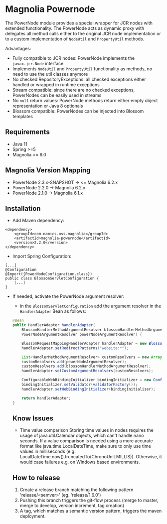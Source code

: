 # Magnolia Powernode
The PowerNode module provides a special wrapper for JCR nodes with
extended functionality. The PowerNode acts as dynamic proxy with delegates
all method calls either to the original JCR node implementation or to a 
custom implementation of `NodeUtil` and `PropertyUtil` methods.

Advantages:
* Fully compatible to JCR nodes: PowerNode implements the `javax.jcr.Node` interface
* Implements `NodeUtil` and `PropertyUtil` functionality as methods, no need to use the util classes anymore
* No checked RepositoryExceptions: all checked exceptions either handled or wrapped in runtime exceptions
* Stream compatible: since there are no checked exceptions, PowerNodes can be easily used in streams
* No `null` return values: PowerNode methods return either empty object representation or Java 8 optionals
* Blossom compatible: PowerNodes can be injected into Blossom templates

## Requirements
* Java 11
* Spring >=5
* Magnolia >= 6.0

## Magnolia Version Mapping
* PowerNode 2.3.x-SNAPSHOT → <= Magnolia 6.2.x
* PowerNode 2.2.0 → Magnolia 6.2.x
* PowerNode 2.1.0 → Magnolia 6.1.x

## Installation

* Add Maven dependency:
```
<dependency>
    <groupId>com.namics.oss.magnolia</groupId>
    <artifactId>magnolia-powernode</artifactId>
    <version>2.2.0</version>
</dependency>
```
* Import Spring Configuration:
```
[...]
@Configuration
@Import({PowerNodeConfiguration.class})
public class BlossomServletConfiguration {
	[...]
}
```

* If needed, activate the PowerNode argument resolver:
  * in the `BlossomServletConfiguration` add the argument resolver in the `HandlerAdapter` Bean as follows:
  ```java
  @Bean
  public HandlerAdapter handlerAdapter(
      BlossomHandlerMethodArgumentResolver blossomHandlerMethodArgumentResolver,
      PowerNodeArgumentResolver powerNodeArgumentResolver) {
  
      BlossomRequestMappingHandlerAdapter handlerAdapter = new BlossomRequestMappingHandlerAdapter();
      handlerAdapter.setRedirectPatterns("website:*");
  
      List<HandlerMethodArgumentResolver> customResolvers = new ArrayList<>();
      customResolvers.add(powerNodeArgumentResolver);
      customResolvers.add(blossomHandlerMethodArgumentResolver);
      handlerAdapter.setCustomArgumentResolvers(customResolvers);
  
      ConfigurableWebBindingInitializer bindingInitializer = new ConfigurableWebBindingInitializer();
      bindingInitializer.setValidator(validatorFactory());
      handlerAdapter.setWebBindingInitializer(bindingInitializer);

      return handlerAdapter;
  }
  ```
  ## Know Issues
  
  * Time value comparison
  Storing time values in nodes requires the usage of java.util.Calendar objects, which can't handle nano seconds.
  If a value comparison is needed using a more accurate format like java.time.LocalDateTime, make sure to only use time values in milliseconds (e.g. LocalDateTime.now().truncatedTo(ChronoUnit.MILLIS)).
  Otherwise, it would case failures e.g. on Windows based environments.  
  
  ## How to release
  1. Create a release branch matching the following pattern 'release/\<semver\>' (eg. 'release/1.6.0')
  2. Pushing this branch triggers the git-flow process (merge to master, merge to develop, version increment, tag creation)
  3. A tag, which matches a semantic version pattern, triggers the maven deployment.